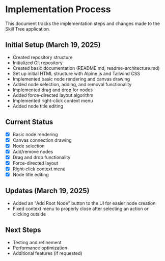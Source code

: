 # Implementation Process

This document tracks the implementation steps and changes made to the Skill Tree application.

## Initial Setup (March 19, 2025)
- Created repository structure
- Initialized Git repository
- Created basic documentation (README.md, readme-architecture.md)
- Set up initial HTML structure with Alpine.js and Tailwind CSS
- Implemented basic node rendering and canvas drawing
- Added node selection, adding, and removal functionality
- Implemented drag and drop for nodes
- Added force-directed layout algorithm
- Implemented right-click context menu
- Added node title editing

## Current Status
- [x] Basic node rendering
- [x] Canvas connection drawing
- [x] Node selection
- [x] Add/remove nodes
- [x] Drag and drop functionality
- [x] Force-directed layout
- [x] Right-click context menu
- [x] Node title editing

## Updates (March 19, 2025)
- Added an "Add Root Node" button to the UI for easier node creation
- Fixed context menu to properly close after selecting an action or clicking outside

## Next Steps
- Testing and refinement
- Performance optimization
- Additional features (if requested)
